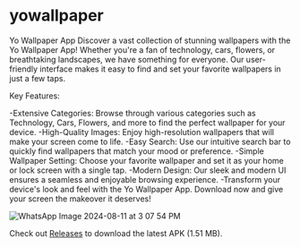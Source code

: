 # yowallpaper
Yo Wallpaper App
Discover a vast collection of stunning wallpapers with the Yo Wallpaper App! Whether you're a fan of technology, cars, flowers, or breathtaking landscapes, we have something for everyone. Our user-friendly interface makes it easy to find and set your favorite wallpapers in just a few taps.

Key Features:

-Extensive Categories: Browse through various categories such as Technology, Cars, Flowers, and more to find the perfect wallpaper for your device.
-High-Quality Images: Enjoy high-resolution wallpapers that will make your screen come to life.
-Easy Search: Use our intuitive search bar to quickly find wallpapers that match your mood or preference.
-Simple Wallpaper Setting: Choose your favorite wallpaper and set it as your home or lock screen with a single tap.
-Modern Design: Our sleek and modern UI ensures a seamless and enjoyable browsing experience.
-Transform your device's look and feel with the Yo Wallpaper App. Download now and give your screen the makeover it deserves!

![WhatsApp Image 2024-08-11 at 3 07 54 PM](https://github.com/user-attachments/assets/fc9ee16e-5c04-47fb-abcf-a15a1f400873)

Check out [Releases](https://github.com/IamHarsh02/yowallpaper/releases/tag/v1.0) to download the latest APK (1.51 MB).
